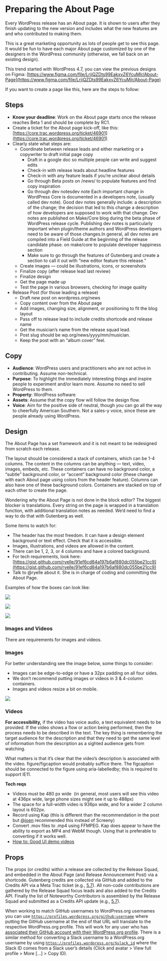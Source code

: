# Preparing the About Page

Every WordPress release has an About page. It is shown to users after they finish updating to the new version and includes what the new features are and who contributed to making them.

This is a great marketing opportunity as lots of people get to see this page. It would be fun to have each major About page customized by one of the designers in the WordPress community (otherwise, we fall back on an existing design).

This trend started with WordPress 4.7, you can view the previous designs on Figma: [https://www.figma.com/file/LrjiQZDts99EakxvZ6YcuMIr/About-Page](https://www.figma.com/file/LrjiQZDts99EakxvZ6YcuMIr/About-Page)

If you want to create a page like this, here are the steps to follow:

## Steps

*   **Know your deadline**: Work on the About page starts once the release reaches Beta 1 and should be complete by RC1.
*   Create a ticket for the About page kick-off, like this: [https://core.trac.wordpress.org/ticket/46901](https://core.trac.wordpress.org/ticket/46901)
*   Clearly state what steps are:
    *   Coordinate between release leads and either marketing or a copywriter to draft initial page copy
        *   Draft in a google doc so multiple people can write and suggest edits
        *   Check-in with release leads about headline features
        *   Check-in with any feature leads if you’re unclear about details
        *   Go through Beta posts on /news/ to populate features and find copy inspiration
        *   Go through dev notesdev note Each important change in WordPress Core is documented in a developers note, (usually called dev note). Good dev notes generally include: a description of the change; the decision that led to this change a description of how developers are supposed to work with that change. Dev notes are published on Make/Core blog during the beta phase of WordPress release cycle. Publishing dev notes is particularly important when plugin/theme authors and WordPress developers need to be aware of those changes.In general, all dev notes are compiled into a Field Guide at the beginning of the release candidate phase. on make/core to populate developer happiness section
        *   Make sure to go through the features of Gutenberg and create a section to call it out with “new editor feature this release.”
    *   Create images — could be illustrations, icons, or screenshots
    *   Finalize copy (after release lead last review)
    *   Finalize design
    *   Get the page made up
    *   Test the page in various browsers, checking for image quality
*   Release Post (for those leading a release)
    *   Draft new post on wordpress.org/news
    *   Copy content over from the About page
    *   Add images, changing size, alignment, or positioning to fit the blog layout
    *   Pass off to release lead to include credits shortcode and release name
    *   Get the musician’s name from the release squad lead.
    *   Post slug should be wp.org/news/yyyy/mm/musician.
    *   Keep the post with an “album cover” feel.

## Copy

*   **Audience**: WordPress users and practitioners who are not active in contributing. Assume non-technical.
*   **Purpose**: To highlight the immediately interesting things and inspire people to experiment and/or learn more. Assume no need to sell WordPress to them.
*   **Property**: WordPress software
*   **Assets**: Assume that the copy flow will follow the design flow.
*   **Voice**: Aim for the positive side of neutral, though you can go all the way to cheerfully American Southern. Not a sales-y voice, since these are people already using WordPress.

## Design 

The About Page has a set framework and it is not meant to be redesigned from scratch each release.

The layout should be considered a stack of containers, which can be 1-4 columns. The content in the columns can be anything — text, video, images, embeds, etc. These containers can have no background color, a “subtle” background color, or “accent” background color (these change with each About page using colors from the header feature). Columns can also have one of these background colors. Containers are stacked on top of each other to create the page.

Wondering why the About Page is not done in the block editor? The biggest blocker is translations. Every string on the page is wrapped in a translation function, with additional translation notes as needed. We’d need to find a way to do that with Gutenberg as well. 

Some items to watch for:

*   The header has the most freedom. It can have a design element background or text effect. Check that it is accessible.
*   Images, illustrations, and videos are allowed in the content.
*   There can be 1, 2, 3, or 4 columns and have a colored background.
*   For tech requirements, look here: [https://gist.github.com/ryelle/91ef6cd84a197b6af880dc055be21cc9](https://gist.github.com/ryelle/91ef6cd84a197b6af880dc055be21cc9)
*   Talk to @ryelle about it. She is in charge of coding and committing the About Page.

Examples of how the boxes can look like:

![](https://lh5.googleusercontent.com/DVRYyXvASA9mholS4C8zhTT21GDAjmoTg0UeKn9tqOXIJVfL17eIryA-cqjV6bKKcUzdtUZ2hH6lTj4oalUSipk1DTxYiSUNCWnGbQOFgXsZsAGFpzTrYpr-a-BF5NNvTXEVqMgL)

![](https://lh3.googleusercontent.com/I58udBWS-OY14yd79gM87tkAq7Jd2efaLEA2E4FBh8487nqEckIs6FJ7CPzPDZR0XRbgarYYgoVvM3abLkH0k671ZaJXgUwvoyE5crrIwPjOg0g056OSvoOM8PWuRG0RKtX9_TtT)

![](https://lh5.googleusercontent.com/sccyLw1NoSYkxnpj-CchUCP9SBMAC6CgERLSYB4An8PHNHWaFFchrtrrXHTX4Vui3fS3FPldiQ8zZFsPg5GUfvMP46NJtoOk24M2ighkCzkI1MDPXyiw5mDkQIPvd8ssT4aqly-E)

### Images and Videos

There are requirements for images and videos.

### Images

For better understanding see the image below, some things to consider:

*   Images can be edge-to-edge or have a 32px padding on all four sides.
*   We don’t recommend putting images or videos in 3 & 4-column containers.
*   Images and videos resize a bit on mobile.

![](https://lh3.googleusercontent.com/fmu4dB-jRJYzIQaAE-7VNLzfc-F_4MXgpXomSr2itpDNoI4sQXAPSbXRt5_iJ-Q5oVTRKSHU-VanFvDNi4Nx1HGG_AYSJGbCkHLdsUmVbA72kCuqZJax70kaVzSUuwUUzjropi6v)

### Videos

**For accessibility,** if the video has voice audio, a text equivalent needs to be provided. If the video shows a flow or action being performed, then the process needs to be described in the text. The key thing is remembering the target audience for the description and that they need to get the same level of information from the description as a sighted audience gets from watching.

What matters is that it’s clear that the video’s description is associated with the video. figure/figcaption would probably suffice there. The figcaption should be connected to the figure using aria-labelledby; this is required to support IE11.

**Tech reqs**

*   Videos must be 480 px wide  (in general, most users will see this video at 436px wide, large phone sizes might see it up to 488px)
*   The space for a full-width video is 936px wide, and for a wider 2 column layout is 602px.
*   Record using Kap (this is different than the recommendation in the post but [@joen](https://profiles.wordpress.org/joen) recommended this instead of Screeny)
*   Convert .mov files to .mp4 using FFMPEG. Kap does appear to have the ability to export as MP4 and WebM though. Using that is preferable to converting if it works well.
*   [How to: Good UI demo videos](https://automattic.design/2019/11/12/good-ui-demo-videos/)

## Props

The props (or credits) within a release are collected by the Release Squad, and embedded in the About Page (and Release Announcement Post) via a shortcode. Gutenberg credits are collected via GitHub and added to the Credits API via a Meta Trac ticket (e.g., [5.7](https://meta.trac.wordpress.org/ticket/5649)). All non-code contributions are gathered by the Release Squad focus leads and also added to the Credits API. Finally the list of Noteworthy Contributors is assembled by the Release Squad and submitted as a Credits API update (e.g., [5.7](https://docs.google.com/spreadsheets/d/11pA2LM67fQ3q89ok-oMcGlzE1_vOJkPBMkn1tLGtWbI/edit#gid=1989970429)).

When working to match GitHub usernames to WordPress.org usernames you can use [`https://profiles.wordpress.org/github:username`](https://profiles.wordpress.org/github:noisysocks) where putting the GitHub username at the end of that URL will translate to the respective WordPress.org profile. This will work for any user who has [associated their GitHub account with their WordPress.org profile](https://make.wordpress.org/core/2020/03/19/associating-github-accounts-with-wordpress-org-profiles/). There is a similar method for converting a Slack username to a WordPress.org username by using [`https://profiles.wordpress.org/$slack_id`](https://profiles.wordpress.org/%24slack_id) where the Slack ID comes from a Slack user’s details (Click and avatar > View full profile > More \[…\] > Copy ID).